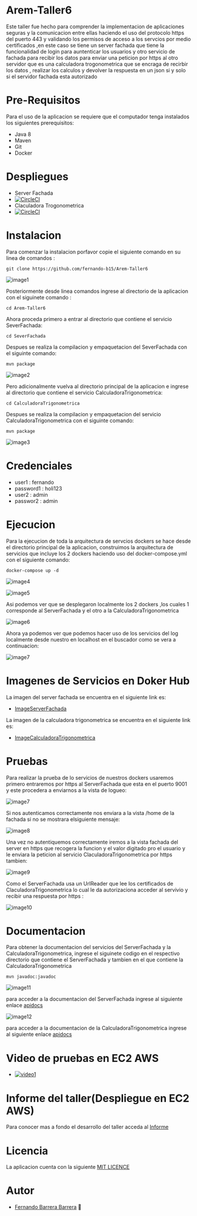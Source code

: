 # Arem-Taller6

Este taller fue hecho para comprender la implementacion de aplicaciones seguras y la comunicacion entre ellas haciendo el uso del protocolo https del puerto 443 y validando los permisos de acceso a los servcios por medio certificados ,en este caso se tiene un server fachada que tiene la funcionalidad de login para auntenticar los usuarios y otro servicio de fachada para recibir los datos para enviar una peticion por https al otro servidor que es una calculadora trogonometrica que se encraga de recirbir los datos , realizar los calculos y devolver la respuesta en un json si y solo si el servidor fachada esta autorizado

# Pre-Requisitos

Para el uso de la aplicacion se requiere que el computador tenga instalados los siguientes prerequisitos:

   * Java 8
   * Maven
   * Git
   * Docker

# Despliegues
   * Server Fachada
   * [![CircleCI](https://circleci.com/gh/fernando-b15/SeverFachada.svg?style=svg&circle-token=7c64b0133b4ccde38d8f30d21b29606512a4c3b4)](https://app.circleci.com/pipelines/github/fernando-b15/SeverFachada/1/workflows/a724d283-99ac-46ae-a34d-c191f3d6cbac/jobs/1)
   * Claculadora Trogonometrica
   * [![CircleCI](https://circleci.com/gh/fernando-b15/CalculadoraTrigonometrica.svg?style=svg&circle-token=e389d23410aa3e3d16a04b97338f92f4d4bd08a5)](https://app.circleci.com/pipelines/github/fernando-b15/CalculadoraTrigonometrica/1/workflows/a3b0cca4-9c6e-4449-9186-1cff858f0d81/jobs/1)

# Instalacion

Para comenzar la instalacion porfavor copie el siguiente comando en su linea de comandos :

~~~
git clone https://github.com/fernando-b15/Arem-Taller6
~~~

![image1](https://github.com/fernando-b15/Arem-Taller6/blob/master/img/clone.PNG)

Posteriormente desde linea comandos ingrese al directorio de la aplicacion con el siguinete comando :

~~~
cd Arem-Taller6
~~~
Ahora proceda primero a entrar al directorio que contiene el servicio SeverFachada:

~~~
cd SeverFachada
~~~

Despues se realiza la compilacion y empaquetacion del  SeverFachada con el siguinte comando:

~~~
mvn package
~~~

![image2](https://github.com/fernando-b15/Arem-Taller6/blob/master/img/packagefachada.PNG)

Pero adicionalmente vuelva al directorio principal de la aplicacion e ingrese al directorio que contiene el servicio CalculadoraTrigonometrica:

~~~
cd CalculadoraTrigonometrica
~~~

Despues se realiza la compilacion y empaquetacion del  servicio CalculadoraTrigonometrica con el siguinte comando:

~~~
mvn package
~~~

![image3](https://github.com/fernando-b15/Arem-Taller6/blob/master/img/packagecalculadora.PNG)

# Credenciales
   * user1 : fernando
   * password1 : holi123
   * user2 : admin
   * passwor2 : admin

# Ejecucion

Para la ejecucion de toda la arquitectura de servcios dockers se hace desde el directorio principal de la aplicacion, construimos la arquitectura de servicios que incluye los 2 dockers haciendo uso del docker-compose.yml con el siguiente comando:

~~~
docker-compose up -d 
~~~

![image4](https://github.com/fernando-b15/Arem-Taller6/blob/master/img/docker0.PNG)

![image5](https://github.com/fernando-b15/Arem-Taller6/blob/master/img/docker1.PNG)

Asi podemos ver que se desplegaron localmente los 2 dockers ,los cuales 1 corresponde al ServerFachada y el otro a la CalculadoraTrigonometrica

![image6](https://github.com/fernando-b15/Arem-Taller6/blob/master/img/docker2.PNG)


Ahora ya podemos ver que podemos hacer uso de los servicios del log localmente desde nuestro en localhost en el buscador como se vera a continuacion:   

![image7](https://github.com/fernando-b15/Arem-Taller6/blob/master/img/test1.PNG)


# Imagenes de Servicios en Doker Hub

La imagen del server fachada se encuentra en el siguiente link es:
   * [ImageServerFachada](https://hub.docker.com/repository/docker/fernando15/serverfachada)
    
La imagen de la calculadora trigonometrica se encuentra en el siguiente link es:
   * [ImageCalculadoraTrigonometrica](https://hub.docker.com/repository/docker/fernando15/calculadoratrigonometrica)
   
# Pruebas

Para realizar la prueba de lo servicios de nuestros dockers usaremos primero entraremos por https al ServerFachada que esta en el puerto 9001 y este procedera a enviarnos a la vista de logueo:

![image7](https://github.com/fernando-b15/Arem-Taller6/blob/master/img/test1.PNG)

Si nos autenticamos correctamente nos enviara a la vista /home de la fachada si no se mostrara elsiguiente mensaje:

![image8](https://github.com/fernando-b15/Arem-Taller6/blob/master/img/test2.PNG)

Una vez no autentiquemos correctamente iremos a la vista fachada del server en https que recogera la funcion y el valor digitado pro el usuario y le enviara la peticion al servicio ClaculadoraTrigonometrica por https tambien:

![image9](https://github.com/fernando-b15/Arem-Taller6/blob/master/img/test3.PNG)

Como el ServerFachada usa un UrlReader que lee los certificados de ClaculadoraTrigonometrica lo cual le da autorizaciona acceder al servivio y recibir una respuesta por https :

![image10](https://github.com/fernando-b15/Arem-Taller6/blob/master/img/test4.PNG) 

# Documentacion

Para obtener la documentacion del servicios del ServerFachada y la CalculadoraTrigonometrica, ingrese el siguinete codigo en el respectivo directorio que contiene el ServerFachada  y tambien en el que contiene la CalculadoraTrigonometrica

~~~
mvn javadoc:javadoc
~~~

![image11](https://github.com/fernando-b15/Arem-Taller6/blob/master/img/javadoc1.PNG)


para acceder a la documentacion del ServerFachada ingrese al siguiente enlace [apidocs](https://github.com/fernando-b15/Arem-Taller6/tree/master/SeverFachada/apidocs) 

![image12](https://github.com/fernando-b15/Arem-Taller6/blob/master/img/javadoc2.PNG)

para acceder a la documentacion de la CalculadoraTrigonometrica ingrese al siguiente enlace [apidocs](https://github.com/fernando-b15/Arem-Taller6/tree/master/CalculadoraTrigonometrica/apidocs) 

# Video de pruebas en EC2 AWS
   * [![video1](https://yt-embed.herokuapp.com/embed?v=8Xg4aOs5HoM)](https://www.youtube.com/watch?v=8Xg4aOs5HoM)
   

# Informe del taller(Despliegue en EC2 AWS)

Para conocer mas a fondo el desarrollo del taller acceda al [Informe](https://github.com/fernando-b15/Arem-Taller6/blob/master/Arem_Taller6.pdf)   

# Licencia

La aplicacion cuenta con la siguiente [MIT LICENCE](https://github.com/fernando-b15/Arem-Taller6/blob/master/LICENSE) 

# Autor

   * [Fernando Barrera Barrera](https://github.com/fernando-b15) :guitar:   
